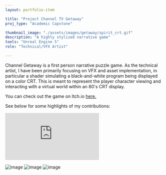 ```yaml
---
layout: portfolio-item

title: "Project Channel TV Getaway"
proj_type: "Academic Capstone"

thumbnail_image: "./assets/images/getaway/spirit_crt.gif"
description: "A highly stylized narrative game"
tools: "Unreal Engine 5"
role: "Technical/VFX Artist"

---
```


Channel Getaway is a first person narrative puzzle game. As the technical artist, I have been primarily focusing on VFX and asset implementation, in particular a shader simulating a black-and-white program being displayed on a color CRT. This is meant to represent the player character viewing and interacting with a virtual world within an 80's CRT display.

You can check out the game on Itch.io <a href="{{ site.external_links.getaway }}"> here.</a>

See below for some highlights of my contributions:

<iframe class="youtube" src="https://www.youtube-nocookie.com/embed/VQDBP87Ev-o" title="YouTube video player" frameborder="0" allowfullscreen></iframe>

<!-- ![image](../assets/images/getaway/spirit_particle_preview_900.gif) kinda dont feel like this one is necessary, not enough to figure out how to make it all appear smaller -->
![image](../assets/images/getaway/spirit_crt.gif)
![image](../assets/images/getaway/star_720.gif)
![image](../assets/images/getaway/transition_720_cropped.gif)